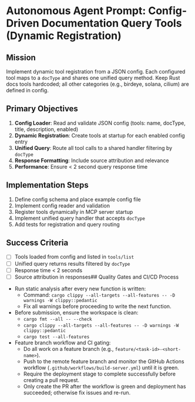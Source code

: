 # Autonomous Agent Prompt: Config-Driven Documentation Query Tools (Dynamic Registration)

## Mission
Implement dynamic tool registration from a JSON config. Each configured tool maps to a `docType` and shares one unified query method. Keep Rust docs tools hardcoded; all other categories (e.g., birdeye, solana, cilium) are defined in config.

## Primary Objectives
1. **Config Loader**: Read and validate JSON config (tools: name, docType, title, description, enabled)
2. **Dynamic Registration**: Create tools at startup for each enabled config entry
3. **Unified Query**: Route all tool calls to a shared handler filtering by `docType`
4. **Response Formatting**: Include source attribution and relevance
5. **Performance**: Ensure < 2 second query response time

## Implementation Steps
1. Define config schema and place example config file
2. Implement config reader and validation
3. Register tools dynamically in MCP server startup
4. Implement unified query handler that accepts `docType`
5. Add tests for registration and query routing

## Success Criteria
- [ ] Tools loaded from config and listed in `tools/list`
- [ ] Unified query returns results filtered by `docType`
- [ ] Response time < 2 seconds
- [ ] Source attribution in responses## Quality Gates and CI/CD Process

- Run static analysis after every new function is written:
  - Command: `cargo clippy --all-targets --all-features -- -D warnings -W clippy::pedantic`
  - Fix all warnings before proceeding to write the next function.
- Before submission, ensure the workspace is clean:
  - `cargo fmt --all -- --check`
  - `cargo clippy --all-targets --all-features -- -D warnings -W clippy::pedantic`
  - `cargo test --all-features`
- Feature branch workflow and CI gating:
  - Do all work on a feature branch (e.g., `feature/<task-id>-<short-name>`).
  - Push to the remote feature branch and monitor the GitHub Actions workflow (`.github/workflows/build-server.yml`) until it is green.
  - Require the deployment stage to complete successfully before creating a pull request.
  - Only create the PR after the workflow is green and deployment has succeeded; otherwise fix issues and re-run.

